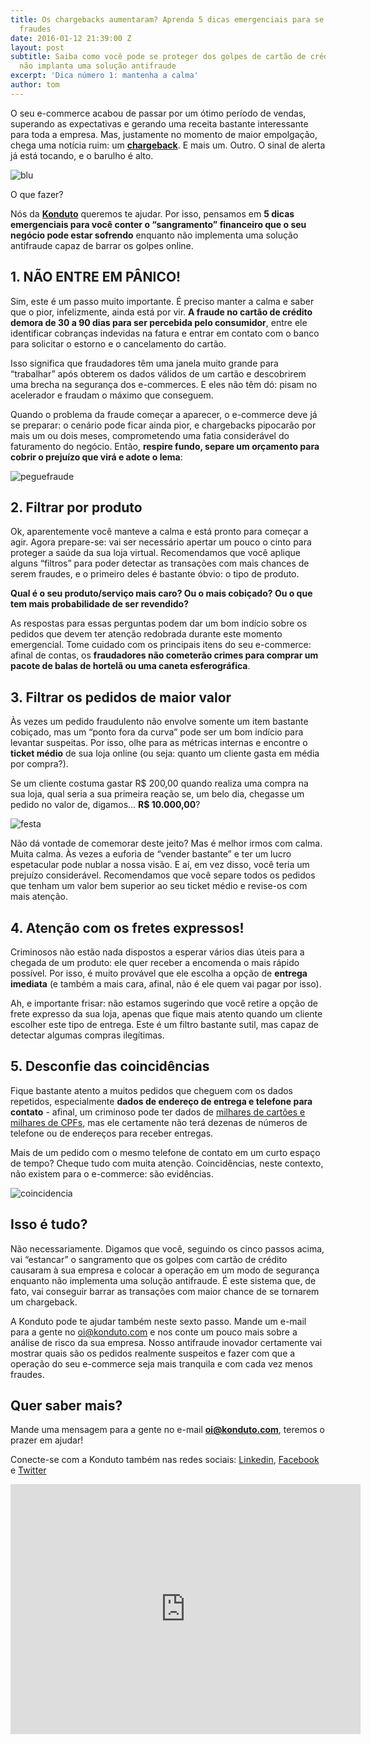 ```yaml
---
title: Os chargebacks aumentaram? Aprenda 5 dicas emergenciais para se proteger de
  fraudes
date: 2016-01-12 21:39:00 Z
layout: post
subtitle: Saiba como você pode se proteger dos golpes de cartão de crédito enquanto
  não implanta uma solução antifraude
excerpt: 'Dica número 1: mantenha a calma'
author: tom
---
```


O seu e-commerce acabou de passar por um ótimo período de vendas, superando as expectativas e gerando uma receita bastante interessante para toda a empresa. Mas, justamente no momento de maior empolgação, chega uma notícia ruim: um **[chargeback](http://blog.konduto.com/pt/2014/09/o-que-fazer-quando-recebe-o-primeiro-chargeback?utm_source=konduto&utm_medium=blog&utm_campaign=conteudo)**. E mais um. Outro. O sinal de alerta já está tocando, e o barulho é alto.  

![blu](/images/160112-blu.gif)

O que fazer?

Nós da **[Konduto](http://konduto.com/?utm_source=konduto&utm_medium=blog&utm_campaign=conteudo)** queremos te ajudar. Por isso, pensamos em **5 dicas emergenciais para você conter o “sangramento” financeiro que o seu negócio pode estar sofrendo** enquanto não implementa uma solução antifraude capaz de barrar os golpes online. 

## 1. NÃO ENTRE EM PÂNICO!

Sim, este é um passo muito importante. É preciso manter a calma e saber que o pior, infelizmente, ainda está por vir. **A fraude no cartão de crédito demora de 30 a 90 dias para ser percebida pelo consumidor**, entre ele identificar cobranças indevidas na fatura e entrar em contato com o banco para solicitar o estorno e o cancelamento do cartão. 

Isso significa que fraudadores têm uma janela muito grande para “trabalhar” após obterem os dados válidos de um cartão e descobrirem uma brecha na segurança dos e-commerces. E eles não têm dó: pisam no acelerador e fraudam o máximo que conseguem.

Quando o problema da fraude começar a aparecer, o e-commerce deve já se preparar: o cenário pode ficar ainda pior, e chargebacks pipocarão por mais um ou dois meses, comprometendo uma fatia considerável do faturamento do negócio. Então, **respire fundo, separe um orçamento para cobrir o prejuízo que virá e adote o lema**: 

![peguefraude](/images/160112-v1-kcpf.png)

## 2. Filtrar por produto

Ok, aparentemente você manteve a calma e está pronto para começar a agir. Agora prepare-se: vai ser necessário apertar um pouco o cinto para proteger a saúde da sua loja virtual. Recomendamos que você aplique alguns “filtros” para poder detectar as transações com mais chances de serem fraudes, e o primeiro deles é bastante óbvio: o tipo de produto.

**Qual é o seu produto/serviço mais caro? Ou o mais cobiçado? Ou o que tem mais probabilidade de ser revendido?**

As respostas para essas perguntas podem dar um bom indício sobre os pedidos que devem ter atenção redobrada durante este momento emergencial. Tome cuidado com os principais itens do seu e-commerce: afinal de contas, os **fraudadores não cometerão crimes para comprar um pacote de balas de hortelã ou uma caneta esferográfica**. 

## 3. Filtrar os pedidos de maior valor

Às vezes um pedido fraudulento não envolve somente um item bastante cobiçado, mas um “ponto fora da curva” pode ser um bom indício para levantar suspeitas. Por isso, olhe para as métricas internas e encontre o **ticket médio** de sua loja online (ou seja: quanto um cliente gasta em média por compra?). 

Se um cliente costuma gastar R$ 200,00 quando realiza uma compra na sua loja, qual seria a sua primeira reação se, um belo dia, chegasse um pedido no valor de, digamos... **R$ 10.000,00**?

![festa](/images/160112-celebration.gif)

Não dá vontade de comemorar deste jeito? Mas é melhor irmos com calma. Muita calma. Às vezes a euforia de “vender bastante” e ter um lucro espetacular pode nublar a nossa visão. E aí, em vez disso, você teria um prejuízo considerável. Recomendamos que você separe todos os pedidos que tenham um valor bem superior ao seu ticket médio e revise-os com mais atenção. 

## 4. Atenção com os fretes expressos! 

Criminosos não estão nada dispostos a esperar vários dias úteis para a chegada de um produto: ele quer receber a encomenda o mais rápido possível. Por isso, é muito provável que ele escolha a opção de **entrega imediata** (e também a mais cara, afinal, não é ele quem vai pagar por isso). 

Ah, e importante frisar: não estamos sugerindo que você retire a opção de frete expresso da sua loja, apenas que fique mais atento quando um cliente escolher este tipo de entrega. Este é um filtro bastante sutil, mas capaz de detectar algumas compras ilegítimas. 

## 5. Desconfie das coincidências

Fique bastante atento a muitos pedidos que cheguem com os dados repetidos, especialmente **dados de endereço de entrega e telefone para contato** - afinal, um criminoso pode ter dados de [milhares de cartões e milhares de CPFs](https://blog.konduto.com/pt/2014/10/porque-checar-apenas-nome-e-cpf-ja-nao-e-suficiente-na-analise-manual?utm_source=konduto&utm_medium=blog&utm_campaign=conteudo), mas ele certamente não terá dezenas de números de telefone ou de endereços para receber entregas. 

Mais de um pedido com o mesmo telefone de contato em um curto espaço de tempo? Cheque tudo com muita atenção. Coincidências, neste contexto, não existem para o e-commerce: são evidências. 

![coincidencia](/images/160112-coincidence.gif)

## Isso é tudo?

Não necessariamente. Digamos que você, seguindo os cinco passos acima, vai “estancar” o sangramento que os golpes com cartão de crédito causaram à sua empresa e colocar a operação em um modo de segurança enquanto não implementa uma solução antifraude. É este sistema que, de fato, vai conseguir barrar as transações com maior chance de se tornarem um chargeback. 

A Konduto pode te ajudar também neste sexto passo. Mande um e-mail para a gente no [oi@konduto.com](mailto:oi@konduto.com) e nos conte um pouco mais sobre a análise de risco da sua empresa. Nosso antifraude inovador certamente vai mostrar quais são os pedidos realmente suspeitos e fazer com que a operação do seu e-commerce seja mais tranquila e com cada vez menos fraudes. 

## Quer saber mais? 

Mande uma mensagem para a gente no e-mail **oi@konduto.com**, teremos o prazer em ajudar!  

Conecte-se com a Konduto também nas redes sociais: [Linkedin](https://www.linkedin.com/company/konduto), [Facebook](https://www.facebook.com/konduto) e [Twitter](https://twitter.com/Konduto_)  

<iframe src="https://www.facebook.com/plugins/video.php?href=https%3A%2F%2Fwww.facebook.com%2Fkonduto%2Fvideos%2F613187352119217%2F&show_text=1&width=560" width="560" height="400" style="border:none;overflow:hidden" scrolling="no" frameborder="0" allowTransparency="true"></iframe>
